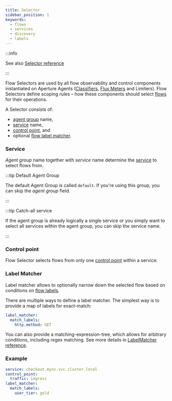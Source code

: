 ```yaml
---
title: Selector
sidebar_position: 1
keywords:
  - flows
  - services
  - discovery
  - labels
---
```


:::info

See also [Selector reference](/reference/configuration/policies.md#v1-selector)

:::

Flow Selectors are used by all flow observability and control components
instantiated on Aperture Agents ([Classifiers][classifier], [Flux
Meters][flux-meter] and Limiters). Flow Selectors define scoping rules – how
these components should select [flows][flow] for their operations.

A Selector consists of:

- [agent group][agent-group] name,
- [service][service] name,
- [control point][control-point], and
- optional [flow label matcher](#label-matcher).

### Service

_Agent group_ name together with _service_ name determine the [service][service]
to select flows from.

:::tip Default Agent Group

The default Agent Group is called `default`. If you're using this group, you can
skip the _agent group_ field.

:::

:::tip Catch-all service

If the agent group is already logically a single service or you simply want to
select all services within the agent group, you can skip the service name.

:::

### Control point

Flow Selector selects flows from only one [control point][control-point] within
a service.

### Label Matcher

Label matcher allows to optionally narrow down the selected flow based on
conditions on [flow labels][label].

There are multiple ways to define a label matcher. The simplest way is to
provide a map of labels for exact-match:

```yaml
label_matcher:
  match_labels:
    http.method: GET
```

You can also provide a matching-expression-tree, which allows for arbitrary
conditions, including regex matching. See more details in [LabelMatcher
reference][label-matcher].

### Example

```yaml
service: checkout.myns.svc.cluster.local
control_point:
  traffic: ingress
label_matcher:
  match_labels:
    user_tier: gold
```

[flow]: /concepts/flow-control/flow-control.md#flow
[label]: /concepts/flow-control/flow-label.md
[control-point]: /concepts/flow-control/flow-control.md#control-point
[service]: /concepts/flow-control/selector/service.md
[agent-group]: /concepts/flow-control/selector/service.md#agent-group
[flux-meter]: /concepts/flow-control/flux-meter.md
[classifier]: /concepts/flow-control/flow-classifier.md
[label-matcher]: /reference/configuration/policies.md#v1-label-matcher
